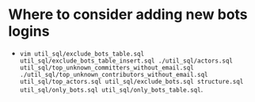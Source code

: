 # Where to consider adding new bots logins

- `vim util_sql/exclude_bots_table.sql util_sql/exclude_bots_table_insert.sql ./util_sql/actors.sql util_sql/top_unknown_committers_without_email.sql ./util_sql/top_unknown_contributors_without_email.sql util_sql/top_actors.sql util_sql/exclude_bots.sql structure.sql util_sql/only_bots.sql util_sql/only_bots_table.sql`.
